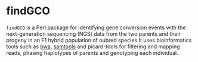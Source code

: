 # findGCO 
`findGCO` is a Perl package for identifying gene conversion events with the next-generation sequencing (NGS) data from the two parents and their progeny in an F1 hybrid population of oubred species.It uses bioinformatics tools such as [bwa](http://bio-bwa.sourceforge.net), [samtools](http://samtools.sourceforge.net) and picard-tools for filtering and mapping reads, phasing haplotypes of parents and genotyping each individual.
